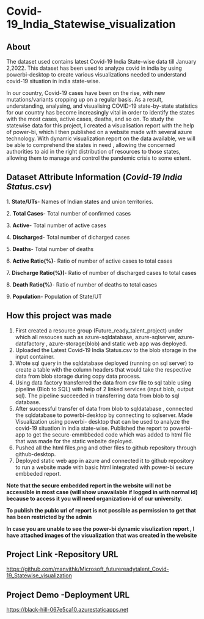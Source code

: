 # Covid-19_India_Statewise_visualization


## About
The dataset used contains latest Covid-19 India State-wise data till January 2,2022. This dataset has been used to analyze covid in india by using powerbi-desktop to create various visualizations needed to understand covid-19 situation in india state-wise.

In our country, Covid-19 cases have been on the rise, with new mutations/variants cropping up on a regular basis. As a result, understanding, analysing, and visualising COVID-19 state-by-state statistics for our country has become increasingly vital in order to identify the states with the most cases, active cases, deaths, and so on. To study the statewise data for this project, I created a visualisation report with  the help of power-bi, which I then published on a website made with several azure technology. With dynamic visualization report on the data available, we will be able to comprehend the states in need , allowing the concerned authorities to aid in the right distribution of resources to those states, allowing them to manage and control the pandemic crisis to some extent.

## Dataset Attribute Information (<i>Covid-19 India Status.csv</i>)
<p>1. <b>State/UTs</b>- Names of Indian states and union territories.</p>
<p>2. <b>Total Cases</b>- Total number of confirmed cases</p>
<p>3. <b>Active</b>- Total number of active cases</p>
<p>4. <b>Discharged</b>- Total number of dicharged cases</p>
<p>5. <b>Deaths</b>- Total number of deaths</p>
<p>6. <b>Active Ratio(%)</b>- Ratio of number of active cases to total cases</p>
<p>7. <b>Discharge Ratio(%)(</b>- Ratio of number of discharged cases to total cases</p>
<p>8. <b>Death Ratio(%)</b>- Ratio of number of deaths to total cases</p>
<p>9. <b>Population</b>- Population of State/UT</p>
   
## How this project was made
1. First created a resource group (Future_ready_talent_project) under which all resouces such as azure-sqldatabase, azure-sqlserver, azure-datafactory , azure-storage(blob)
   and static web app was deployed.
2. Uploaded the Latest Covid-19 India Status.csv to the blob storage in the input container.
3. Wrote sql query in the sqldatabase deployed (running on sql server) to create a table with the column headers that would take the respective data from blob storage 
   during copy data process.
4. Using data factory transferred the data from csv file to sql table using pipeline (Blob to SQL) with help of 2 linked services (input blob, output sql). 
   The pipeline succeeded in transferring data from blob to sql database.
5. After successful transfer of data from blob to sqldatabase , connected the sqldatabase to powerbi-desktop by connecting to sqlserver. Made Visualization using powerbi-
   desktop that can be used to analyze the covid-19 situation in india state-wise. Published the report to powerbi-app to get the secure-emmbbeded code which was added to html 
   file that was made for the static website deployed.
6. Pushed all the html files,png and other files to github repository through github-desktop.
7. Deployed static web app in azure and connected it to github repository to run a website made with basic html integrated with power-bi secure embbeded report.
     
<b> <p>Note that the secure embedded report in the website will not be accessible in most case (will show unavailable if logged in with normal id) because to access it you will     need organization-id of our university.</p>
   <p>To publish the publc url of report is not possible as permission to get that has been restricted by the admin</p>
</b>
<p><b> In case you are unable to see the power-bi dynamic visulization report , I have attached images of the visualization that was created in the website</b></p>

## Project Link -Repository URL
https://github.com/manvithk/Microsoft_futurereadytalent_Covid-19_Statewise_visualization
## Project Demo -Deployment URL
https://black-hill-067e5ca10.azurestaticapps.net

